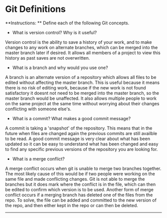 # Git Definitions

**Instructions: ** Define each of the following Git concepts.

* What is version control?  Why is it useful?

Version control is the ability to save a history of your work, and to make changes to any work on alternate branches, which can be merged into the master branch later if desired. It allows all members of a project to view this history as past saves are not overwritten.

* What is a branch and why would you use one?

A branch is an alternate version of a repository which allows all files to be edited without affecting the master branch. This is useful because it means there is no risk of editing work, because if the new work is not found satisfactory it doesnt not need to be merged into the master branch, so the master branch would be unaffected. It also allows multiple people to work on the same project at the same time without worrying about their changes conflicting with someone else's.

* What is a commit? What makes a good commit message?

A commit is taking a 'snapshot' of the repository. This means that in the future when files are changed again the previous commits are still availble to be read. A good commit message is very clear about what has been updated so it can be easy to understand what has been changed and easy to find any specific previous versions of the repository you are looking for.

* What is a merge conflict?

A merge conflict occurs when git is unable to merge two branches together. The most likely cause of this would be if two people were working on the same file and made conflicting changes. Git is not able to merge the branches but it does mark where the conflict is in the file, which can then be edited to confirm which version is to be used. Another form of merge conflict occurs if a merging branch has deleted one of the files from the repo. To solve, the file can be added and committed to the new version of the repo, and then either kept in the repo or can then be deleted.

********************